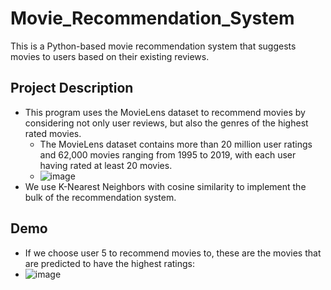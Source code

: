 # Movie_Recommendation_System
This is a Python-based movie recommendation system that suggests movies to users based on their existing reviews.

## Project Description
* This program uses the MovieLens dataset to recommend movies by considering not only user reviews, but also the genres of the highest rated movies.
  * The MovieLens dataset contains more than 20 million user ratings and 62,000 movies ranging from 1995 to 2019, with each user having rated at least 20 movies.
  * ![image](https://user-images.githubusercontent.com/32584958/153115879-441c2fc6-f4e2-4b66-b765-a53012026e68.png)
* We use K-Nearest Neighbors with cosine similarity to implement the bulk of the recommendation system. 

## Demo
* If we choose user 5 to recommend movies to, these are the movies that are predicted to have the highest ratings:
 * ![image](https://user-images.githubusercontent.com/32584958/153116017-959336ec-84bb-41bb-bc7b-db1bf50c84cf.png)
